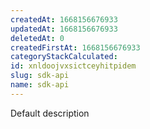```yaml
---
createdAt: 1668156676933
updatedAt: 1668156676933
deletedAt: 0
createdFirstAt: 1668156676933
categoryStackCalculated: 
id: xnldoojvxsictceyhitpidem
slug: sdk-api
name: sdk-api
---
```


Default description